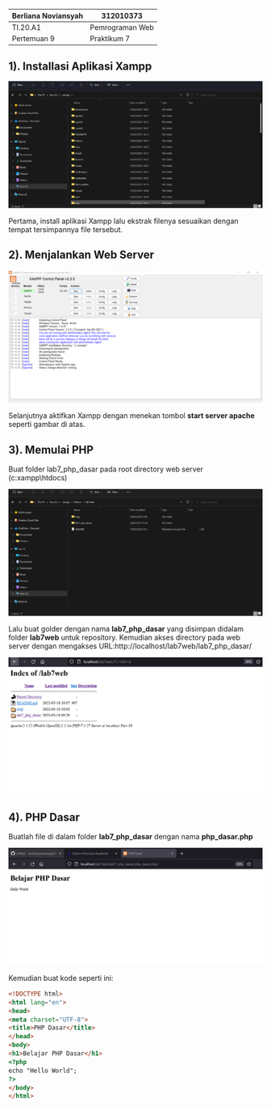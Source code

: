 | Berliana Noviansyah  |      312010373    |
|----------------------|-------------------|
|       TI.20.A1       |  Pemrograman Web  |
|      Pertemuan 9     |    Praktikum 7    |


## 1). Installasi Aplikasi Xampp


![mengintsall_xampp](img/install_xampp.png)


Pertama, install aplikasi Xampp lalu ekstrak filenya sesuaikan dengan tempat tersimpannya file tersebut. 



## 2). Menjalankan Web Server


![Menjalankan_WebServer](img/running_webserver.png)


Selanjutnya aktifkan Xampp dengan menekan tombol **start server apache** seperti gambar di atas.



## 3). Memulai PHP

Buat folder lab7_php_dasar pada root directory web server (c:xampp\htdocs)


![Membuat_folder](img/membuat_folder.png)


Lalu buat golder dengan nama **lab7_php_dasar** yang disimpan didalam folder **lab7web** untuk repository.
Kemudian akses directory pada web server dengan mengakses URL:http://localhost/lab7web/lab7_php_dasar/


![URL](img/running_webserver2.png)




## 4). PHP Dasar

Buatlah file di dalam folder **lab7_php_dasar** dengan nama **php_dasar.php**

![PHP_Dasar](img/php_dasar.png)

Kemudian buat kode seperti ini: 

```html
<!DOCTYPE html>
<html lang="en">
<head>
<meta charset="UTF-8">
<title>PHP Dasar</title>
</head>
<body>
<h1>Belajar PHP Dasar</h1>
<?php
echo "Hello World";
?>
</body>
</html>
```


